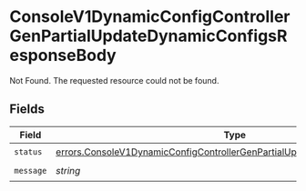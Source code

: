 # ConsoleV1DynamicConfigControllerGenPartialUpdateDynamicConfigsResponseBody

Not Found. The requested resource could not be found.


## Fields

| Field                                                                                                                                                                      | Type                                                                                                                                                                       | Required                                                                                                                                                                   | Description                                                                                                                                                                |
| -------------------------------------------------------------------------------------------------------------------------------------------------------------------------- | -------------------------------------------------------------------------------------------------------------------------------------------------------------------------- | -------------------------------------------------------------------------------------------------------------------------------------------------------------------------- | -------------------------------------------------------------------------------------------------------------------------------------------------------------------------- |
| `status`                                                                                                                                                                   | [errors.ConsoleV1DynamicConfigControllerGenPartialUpdateDynamicConfigsStatus](../../models/errors/consolev1dynamicconfigcontrollergenpartialupdatedynamicconfigsstatus.md) | :heavy_check_mark:                                                                                                                                                         | N/A                                                                                                                                                                        |
| `message`                                                                                                                                                                  | *string*                                                                                                                                                                   | :heavy_check_mark:                                                                                                                                                         | N/A                                                                                                                                                                        |